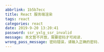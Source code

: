 ```yaml
---
abbrlink: 1b5b7ecc
title: React 服务端渲染
tags: react
categories: react
date: 2019-9-20 13:20:41
password: ssr_yxlg_ssr_invalid
message: 本文暂不开放，需要密码才可阅读.
wrong_pass_message: 密码错误，请输入正确的密码.
---
```

